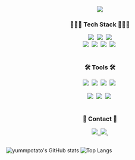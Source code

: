 <!--타이틀 부분-->
<div align="center">
  <img src="https://github.com/yummpotato/yummpotato/assets/90694063/5ae492d7-e674-4a86-8513-160a5e6053bd" />
</div>

<!--내용 부분-->
<h3 align="center">👩🏻‍💻 Tech Stack 👩🏻‍💻</h3>
<div align="center">
  <img src="https://img.shields.io/badge/kotlin-20232a.svg?style=for-the-badge&logo=kotlin&logoColor=7F52FF" />&nbsp
  <img src="https://img.shields.io/badge/android-34A853.svg?style=for-the-badge&logo=android&logoColor=white" />&nbsp
  <img src="https://img.shields.io/badge/react-20232a.svg?style=for-the-badge&logo=react&logoColor=61DAFB" />
</div>

<div align="center">
  <img src="https://img.shields.io/badge/javascript-F7DF1E.svg?style=for-the-badge&logo=javascript&logoColor=20232a" />&nbsp
  <img src="https://img.shields.io/badge/html5-E34F26.svg?style=for-the-badge&logo=html5&logoColor=white" />&nbsp
  <img src="https://img.shields.io/badge/css3-1572B6.svg?style=for-the-badge&logo=css3&logoColor=white" />&nbsp
  <img src="https://img.shields.io/badge/python-3776AB.svg?style=for-the-badge&logo=python&logoColor=white" />&nbsp

</div>

<br>

<h3 align="center">🛠 Tools 🛠</h3>
<div align="center">
  <img src="https://img.shields.io/badge/android_studio-3DDC84.svg?style=for-the-badge&logo=androidstudio&logoColor=white" />&nbsp
  <img src="https://img.shields.io/badge/github-181717.svg?style=for-the-badge&logo=github&logoColor=white" />&nbsp
  <img src="https://img.shields.io/badge/Notion-F3F3F3.svg?style=for-the-badge&logo=notion&logoColor=black" />&nbsp
  <img src="https://img.shields.io/badge/figma-F24E1E.svg?style=for-the-badge&logo=figma&logoColor=white" />&nbsp
</div>

<br>

<div align="center">
  <img src="https://img.shields.io/badge/VSCode-2C2C32.svg?style=for-the-badge&logo=visual-studio-code&logoColor=22ABF3" />&nbsp
  <img src="https://img.shields.io/badge/jupyter-2C2C32.svg?style=for-the-badge&logo=jupyter&logoColor=F37726" />&nbsp
  <img src="https://img.shields.io/badge/Colab-2C2C32.svg?style=for-the-badge&logo=googlecolab&logoColor=F9AB00" />&nbsp
</div>

<br>

<h3 align="center">📩 Contact 📩</h3>
<div align="center">
  <a href="https://yummpotato.postype.com/">
    <img src="https://img.shields.io/badge/blog-512BD4?style=for-the-badge&logo=blog&logoColor=white" />&nbsp
  </a>
  <a href="mailto:hevlyoy26@naver.com">
    <img
      src="https://img.shields.io/badge/hevlyoy26@naver.com-03C75A?style=for-the-badge&logo=naver&logoColor=white"/>&nbsp
  </a>
</div>

<br>

![yummpotato's GitHub stats](https://github-readme-stats.vercel.app/api?username=yummpotato&show_icons=true&theme=dracula)
![Top Langs](https://github-readme-stats.vercel.app/api/top-langs/?username=yummpotato&layout=compact&theme=dracula)
